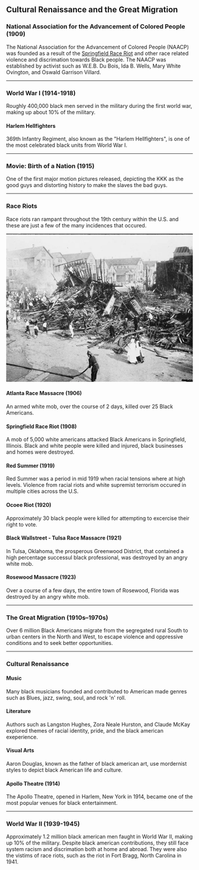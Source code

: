 ## Cultural Renaissance and the Great Migration

### National Association for the Advancement of Colored People (1909)
The National Association for the Advancement of Colored People (NAACP) was founded as a result of the [Springfield Race Riot](#springfield-race-riot-1908) and other race related violence and discrimation towards Black people.  The NAACP was established by activist such as W.E.B. Du Bois, Ida B. Wells, Mary White Ovington, and Oswald Garrison Villard.

---

### World War I (1914-1918)
Roughly 400,000 black men served in the military during the first world war, making up about 10% of the military.

#### Harlem Hellfighters
369th Infantry Regiment, also known as the "Harlem Hellfighters", is one of the most celebrated black units from World War I.

---

### Movie: Birth of a Nation (1915)
One of the first major motion pictures released, depicting the KKK as the good guys and distorting history to make the slaves the bad guys.

---

### Race Riots

Race riots ran rampant throughout the 19th century within the U.S. and these are just a few of the many incidences that occured.

![Chicago Race Riot](https://raw.githubusercontent.com/Chukobyte/black-history/main/assets/images/race_riots_aftermath.png)

#### Atlanta Race Massacre (1906)
An armed white mob, over the course of 2 days, killed over 25 Black Americans.

#### Springfield Race Riot (1908)
A mob of 5,000 white americans attacked Black Americans in Springfield, Illinois.  Black and white people were killed and injured, black businesses and homes were destroyed.

#### Red Summer (1919)
Red Summer was a period in mid 1919 when racial tensions where at high levels.  Violence from racial riots and white supremist terrorism occured in multiple cities across the U.S.

#### Ocoee Riot (1920)
Approximately 30 black people were killed for attempting to excercise their right to vote.

#### Black Wallstreet - Tulsa Race Massacre (1921)
In Tulsa, Oklahoma, the prosperous Greenwood District, that contained a high percentage successul black professional, was destroyed by an angry white mob.

#### Rosewood Massacre (1923)
Over a course of a few days, the entire town of Rosewood, Florida was destroyed by an angry white mob.

---

### The Great Migration (1910s–1970s)
Over 6 million Black Americans migrate from the segregated rural South to urban centers in the North and West, to escape violence and oppressive conditions and to seek better opportunities.

---

### Cultural Renaissance

#### Music
Many black musicians founded and contributed to American made genres such as Blues, jazz, swing, soul, and rock 'n' roll.

#### Literature
Authors such as Langston Hughes, Zora Neale Hurston, and Claude McKay explored themes of racial identity, pride, and the black american exeperience.

#### Visual Arts
Aaron Douglas, known as the father of black american art, use mordernist styles to depict black American life and culture.

#### Apollo Theatre (1914)
The Apollo Theatre, opened in Harlem, New York in 1914, became one of the most popular venues for black entertainment.

---

### World War II (1939-1945)
Approximately 1.2 million black american men faught in World War II, making up 10% of the military.  Despite black american contributions, they still face system racism and discrimation both at home and abroad.  They were also the vistims of race riots, such as the riot in Fort Bragg, North Carolina in 1941.
